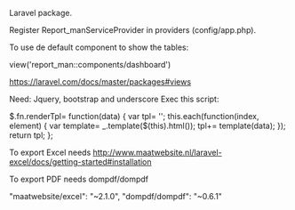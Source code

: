 Laravel package.

Register Report_manServiceProvider in providers (config/app.php).

To use de default component to show the tables:

view('report_man::components/dashboard')

https://laravel.com/docs/master/packages#views

Need: Jquery, bootstrap and underscore
Exec this script:


$.fn.renderTpl= function(data) {
    var tpl= '';
    this.each(function(index, element) {
        var template= _.template($(this).html());
        tpl+= template(data);
    });
    return tpl;
};


To export Excel needs
http://www.maatwebsite.nl/laravel-excel/docs/getting-started#installation

To export PDF needs dompdf/dompdf

"maatwebsite/excel": "~2.1.0",
"dompdf/dompdf": "~0.6.1"

